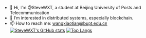 - 👋 Hi, I’m @SteveWXT, a student at Beijing University of Posts and Telecommunication
- 👀 I’m interested in distributed systems, especially blockchain.
- 📫 How to reach me: wangxiaotian@bupt.edu.cn
[![SteveWXT's GitHub stats](https://github-readme-stats.vercel.app/api?username=SteveWXT&show_icons=true&theme=onedark&count_private=true)](https://github.com/anuraghazra/github-readme-stats) 
[![Top Langs](https://github-readme-stats.vercel.app/api/top-langs/?username=SteveWXT&layout=compact&hide=javascript,html)](https://github.com/anuraghazra/github-readme-stats)

<!---
SteveWXT/SteveWXT is a ✨ special ✨ repository because its `README.md` (this file) appears on your GitHub profile.
You can click the Preview link to take a look at your changes.
--->
